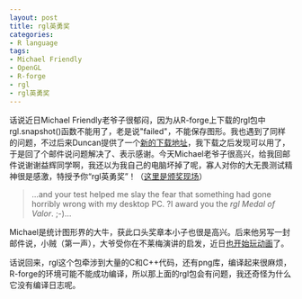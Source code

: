 ```yaml
---
layout: post
title: rgl英勇奖
categories:
- R language
tags:
- Michael Friendly
- OpenGL
- R-forge
- rgl
- rgl英勇奖
---
```


话说近日Michael Friendly老爷子很郁闷，因为从R-forge上下载的rgl包中rgl.snapshot()函数不能用了，老是说"failed"，不能保存图形。我也遇到了同样的问题，不过后来Duncan提供了一个[新的下载地址](http://www.stats.uwo.ca/faculty/murdoch/temp/rgl_0.81.708.zip)，我下载之后发现可以用了，于是回了个邮件说问题解决了、表示感谢。今天Michael老爷子很高兴，给我回邮件说谢谢益辉同学啊，我还以为我自己的电脑坏掉了呢，寡人对你的大无畏测试精神很是感激，特授予你“rgl英勇奖”！（[这里是颁奖现场](https://stat.ethz.ch/pipermail/r-help/2008-October/176451.html)）


> ...and your test helped me slay the fear that something had gone horribly wrong with my desktop PC. ?I award you the _rgl Medal of Valor_. ;-)...

Michael是统计图形界的大牛，获此口头奖章本小子也很是高兴。后来他另写一封邮件说，小贼（第一声），大爷受你在不莱梅演讲的启发，近日[也开始玩动画](http://euclid.psych.yorku.ca/SCS/Gallery/Test/rgl-animations.ppt)了。

话说回来，rgl这个包牵涉到大量的C和C++代码，还有png库，编译起来很麻烦，R-forge的环境可能不能成功编译，所以那上面的rgl包会有问题，我还奇怪为什么它没有编译日志呢。
